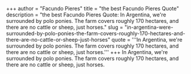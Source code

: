 +++
author = "Facundo Pieres"
title = "the best Facundo Pieres Quote"
description = "the best Facundo Pieres Quote: In Argentina, we're surrounded by polo ponies. The farm covers roughly 170 hectares, and there are no cattle or sheep, just horses."
slug = "in-argentina-were-surrounded-by-polo-ponies-the-farm-covers-roughly-170-hectares-and-there-are-no-cattle-or-sheep-just-horses"
quote = '''In Argentina, we're surrounded by polo ponies. The farm covers roughly 170 hectares, and there are no cattle or sheep, just horses.'''
+++
In Argentina, we're surrounded by polo ponies. The farm covers roughly 170 hectares, and there are no cattle or sheep, just horses.
